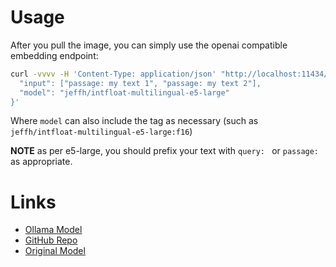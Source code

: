 # Usage

After you pull the image, you can simply use the openai compatible embedding endpoint:

```bash
curl -vvvv -H 'Content-Type: application/json' "http://localhost:11434/v1/embeddings" -d '{
  "input": ["passage: my text 1", "passage: my text 2"],
  "model": "jeffh/intfloat-multilingual-e5-large"
}'
```

Where `model` can also include the tag as necessary (such as `jeffh/intfloat-multilingual-e5-large:f16`)

**NOTE** as per e5-large, you should prefix your text with `query: ` or `passage: ` as appropriate.

# Links

- [Ollama Model][1]
- [GitHub Repo][2]
- [Original Model][3]

[1]: https://ollama.com/jeffh/intfloat-multilingual-e5-large:latest
[2]: https://github.com/jeffh/ollama-models
[3]: https://huggingface.co/intfloat/multilingual-e5-large

